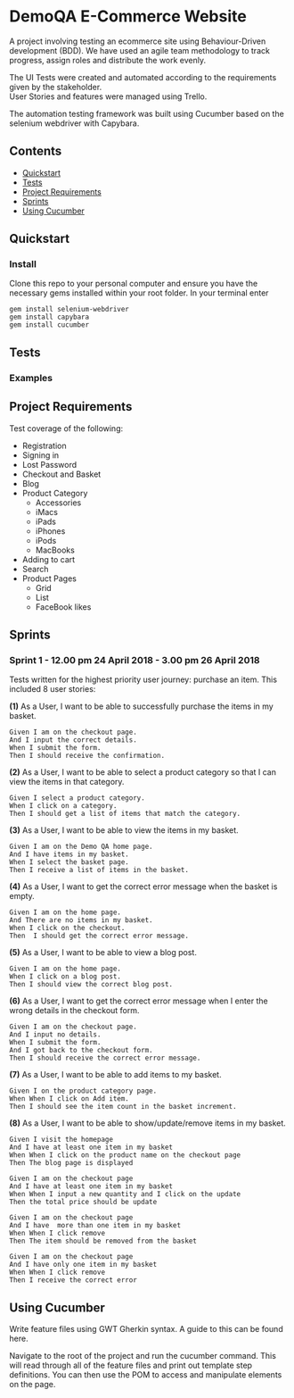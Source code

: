 # DemoQA E-Commerce Website

A project involving testing an ecommerce site using Behaviour-Driven development (BDD). We have
used an agile team methodology to track progress, assign roles and distribute the work evenly.

The UI Tests were created and automated according to the requirements given by the stakeholder.  
User Stories and features were managed using Trello.

The automation testing framework was built using Cucumber based on the selenium webdriver with Capybara.

## Contents

- [Quickstart](#quickstart)
- [Tests](#tests)
- [Project Requirements](#project-requirements)
- [Sprints](#sprints)
- [Using Cucumber](#using-cucumber)

## Quickstart

### Install

Clone this repo to your personal computer and ensure you have the necessary gems installed within your root folder. In your terminal enter

```
gem install selenium-webdriver
gem install capybara
gem install cucumber
```

## Tests

### Examples

## Project Requirements

Test coverage of the following:

* Registration
* Signing in
* Lost Password
* Checkout and Basket
* Blog
* Product Category
	- Accessories
	- iMacs
	- iPads
	- iPhones
	- iPods
	- MacBooks
* Adding to cart
* Search
* Product Pages 
	- Grid
	- List
	- FaceBook likes

## Sprints 

### Sprint 1 - 12.00 pm 24 April 2018 - 3.00 pm 26 April 2018
Tests written for the highest priority user journey: purchase an item.
This included 8 user stories:

**(1)** As a User, I want to be able to successfully purchase the items in my basket.
```Cucumber
Given I am on the checkout page.
And I input the correct details.
When I submit the form.
Then I should receive the confirmation.
```
**(2)** As a User, I want to be able to select a product category so that I can view the items in that category.
```Cucumber
Given I select a product category.
When I click on a category.
Then I should get a list of items that match the category. 
```
**(3)** As a User, I want to be able to view the items in my basket.
```Cucumber
Given I am on the Demo QA home page.
And I have items in my basket.
When I select the basket page.
Then I receive a list of items in the basket.
```
**(4)** As a User, I want to get the correct error message when the basket is empty.
```Cucumber
Given I am on the home page.
And There are no items in my basket.
When I click on the checkout.
Then  I should get the correct error message.
```
**(5)** As a User, I want to be able to view a blog post.
```Cucumber
Given I am on the home page. 
When I click on a blog post.
Then I should view the correct blog post.
```
**(6)** As a User, I want to get the correct error message when I enter the wrong details in the checkout form.
```Cucumber
Given I am on the checkout page.
And I input no details.
When I submit the form.
And I got back to the checkout form. 
Then I should receive the correct error message.
```
**(7)** As a User, I want to be able to add items to my basket.
```Cucumber
Given I on the product category page. 
When When I click on Add item.
Then I should see the item count in the basket increment. 
```
**(8)** As a User, I want to be able to show/update/remove items in my basket.
```Cucumber
Given I visit the homepage
And I have at least one item in my basket
When When I click on the product name on the checkout page
Then The blog page is displayed
```
```Cucumber
Given I am on the checkout page
And I have at least one item in my basket
When When I input a new quantity and I click on the update
Then the total price should be update
```
```Cucumber
Given I am on the checkout page
And I have  more than one item in my basket
When When I click remove
Then The item should be removed from the basket
```
```Cucumber
Given I am on the checkout page
And I have only one item in my basket
When When I click remove
Then I receive the correct error
```

## Using Cucumber
Write feature files using GWT Gherkin syntax. A guide to this can be found here.

Navigate to the root of the project and run the cucumber command. This will read through all of the feature files and print out template step definitions. You can then use the POM to access and manipulate elements on the page.
